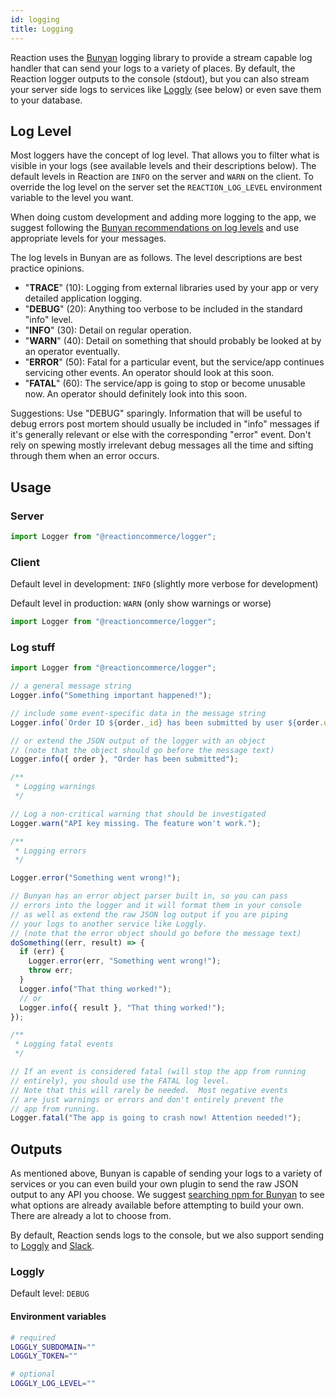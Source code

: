 ```yaml
---
id: logging
title: Logging
---
```


Reaction uses the [Bunyan](https://github.com/trentm/node-bunyan) logging library to provide a stream capable log handler that can send your logs to a variety of places. By default, the Reaction logger outputs to the console (stdout), but you can also stream your server side logs to services like [Loggly](https://www.loggly.com/) (see below) or even save them to your database.

## Log Level

Most loggers have the concept of log level. That allows you to filter what is visible in your logs (see available levels and their descriptions below). The default levels in Reaction are `INFO` on the server and `WARN` on the client. To override the log level on the server set the `REACTION_LOG_LEVEL` environment variable to the level you want.

When doing custom development and adding more logging to the app, we suggest following the [Bunyan recommendations on log levels](https://github.com/trentm/node-bunyan#levels) and use appropriate levels for your messages.

The log levels in Bunyan are as follows. The level descriptions are best practice opinions.

- "**TRACE**" (10): Logging from external libraries used by your app or very detailed application logging.
- "**DEBUG**" (20): Anything too verbose to be included in the standard "info" level.
- "**INFO**" (30): Detail on regular operation.
- "**WARN**" (40): Detail on something that should probably be looked at by an operator eventually.
- "**ERROR**" (50): Fatal for a particular event, but the service/app continues servicing other events. An operator should look at this soon.
- "**FATAL**" (60): The service/app is going to stop or become unusable now. An operator should definitely look into this soon.

Suggestions: Use "DEBUG" sparingly. Information that will be useful to debug errors post mortem should usually be included in "info" messages if it's generally relevant or else with the corresponding "error" event. Don't rely on spewing mostly irrelevant debug messages all the time and sifting through them when an error occurs.

## Usage

### Server

```js
import Logger from "@reactioncommerce/logger";
```

### Client

Default level in development: `INFO` (slightly more verbose for development)

Default level in production: `WARN` (only show warnings or worse)

```js
import Logger from "@reactioncommerce/logger";
```

### Log stuff

```js
import Logger from "@reactioncommerce/logger";

// a general message string
Logger.info("Something important happened!");

// include some event-specific data in the message string
Logger.info(`Order ID ${order._id} has been submitted by user ${order.userId}`);

// or extend the JSON output of the logger with an object
// (note that the object should go before the message text)
Logger.info({ order }, "Order has been submitted");

/**
 * Logging warnings
 */

// Log a non-critical warning that should be investigated
Logger.warn("API key missing. The feature won't work.");

/**
 * Logging errors
 */

Logger.error("Something went wrong!");

// Bunyan has an error object parser built in, so you can pass
// errors into the logger and it will format them in your console
// as well as extend the raw JSON log output if you are piping
// your logs to another service like Loggly.
// (note that the error object should go before the message text)
doSomething((err, result) => {
  if (err) {
    Logger.error(err, "Something went wrong!");
    throw err;
  }
  Logger.info("That thing worked!");
  // or
  Logger.info({ result }, "That thing worked!");
});

/**
 * Logging fatal events
 */

// If an event is considered fatal (will stop the app from running
// entirely), you should use the FATAL log level.
// Note that this will rarely be needed.  Most negative events
// are just warnings or errors and don't entirely prevent the
// app from running.
Logger.fatal("The app is going to crash now! Attention needed!");
```

## Outputs

As mentioned above, Bunyan is capable of sending your logs to a variety of services or you can even build your own plugin to send the raw JSON output to any API you choose. We suggest [searching npm for Bunyan](https://npms.io/search?q=bunyan) to see what options are already available before attempting to build your own. There are already a lot to choose from.

By default, Reaction sends logs to the console, but we also support sending to [Loggly](https://www.loggly.com/) and [Slack](https://slack.com/).

### Loggly

Default level: `DEBUG`

#### Environment variables

```sh
# required
LOGGLY_SUBDOMAIN=""
LOGGLY_TOKEN=""

# optional
LOGGLY_LOG_LEVEL=""
```
